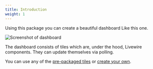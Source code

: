 ```yaml
---
title: Introduction
weight: 1
---
```


Using this package you can create a beautiful dashboard Like this one.

![Screenshot of dashboard](https://docs.spatie.be/laravel-dashboard/v1/images/dashboard.png)

The dashboard consists of tiles which are, under the hood, Livewire components. They can update themselves via polling. 

You can use any of the [pre-packaged tiles](/laravel-dashboard/v1/adding-tiles/overview) or [create your own](/laravel-dashboard/v1/adding-tiles/creating-your-own-tile).
